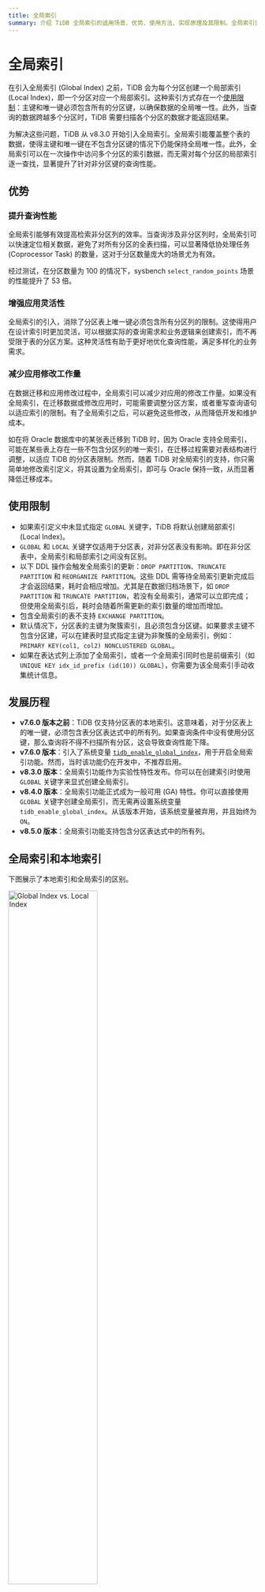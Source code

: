 ```yaml
---
title: 全局索引
summary: 介绍 TiDB 全局索引的适用场景、优势、使用方法、实现原理及其限制。全局索引突破了分区表唯一键必须包含分区列的限制，显著提升跨分区查询性能，简化数据迁移和应用开发。详细对比了全局索引与本地索引的适用场景，说明了全局索引的创建、管理方式及其对分区操作的影响，并通过性能测试数据展示了其在高并发和大规模分区场景下的性能优势。同时，介绍了全局索引的底层编码方式及与聚簇索引的关系，帮助你更好地理解和应用全局索引以优化分区表的查询和维护效率。
---
```


# 全局索引

在引入全局索引 (Global Index) 之前，TiDB 会为每个分区创建一个局部索引 (Local Index)，即一个分区对应一个局部索引。这种索引方式存在一个[使用限制](/partitioned-table.md#分区键主键和唯一键)：主键和唯一键必须包含所有的分区键，以确保数据的全局唯一性。此外，当查询的数据跨越多个分区时，TiDB 需要扫描各个分区的数据才能返回结果。

为解决这些问题，TiDB 从 v8.3.0 开始引入全局索引。全局索引能覆盖整个表的数据，使得主键和唯一键在不包含分区键的情况下仍能保持全局唯一性。此外，全局索引可以在一次操作中访问多个分区的索引数据，而无需对每个分区的局部索引逐一查找，显著提升了针对非分区键的查询性能。<!--从 v9.0.0 开始，非唯一索引也可以创建为全局索引。-->

## 优势

### 提升查询性能

全局索引能够有效提高检索非分区列的效率。当查询涉及非分区列时，全局索引可以快速定位相关数据，避免了对所有分区的全表扫描，可以显著降低协处理任务 (Coprocessor Task) 的数量，这对于分区数量庞大的场景尤为有效。

经过测试，在分区数量为 100 的情况下，sysbench `select_random_points` 场景的性能提升了 53 倍。

### 增强应用灵活性

全局索引的引入，消除了分区表上唯一键必须包含所有分区列的限制。这使得用户在设计索引时更加灵活，可以根据实际的查询需求和业务逻辑来创建索引，而不再受限于表的分区方案。这种灵活性有助于更好地优化查询性能，满足多样化的业务需求。

### 减少应用修改工作量

在数据迁移和应用修改过程中，全局索引可以减少对应用的修改工作量。如果没有全局索引，在迁移数据或修改应用时，可能需要调整分区方案，或者重写查询语句以适应索引的限制。有了全局索引之后，可以避免这些修改，从而降低开发和维护成本。

如在将 Oracle 数据库中的某张表迁移到 TiDB 时，因为 Oracle 支持全局索引，可能在某些表上存在一些不包含分区列的唯一索引，在迁移过程需要对表结构进行调整，以适应 TiDB 的分区表限制。然而，随着 TiDB 对全局索引的支持，你只需简单地修改索引定义，将其设置为全局索引，即可与 Oracle 保持一致，从而显著降低迁移成本。

## 使用限制

- 如果索引定义中未显式指定 `GLOBAL` 关键字，TiDB 将默认创建局部索引 (Local Index)。
- `GLOBAL` 和 `LOCAL` 关键字仅适用于分区表，对非分区表没有影响。即在非分区表中，全局索引和局部索引之间没有区别。
- 以下 DDL 操作会触发全局索引的更新：`DROP PARTITION`、`TRUNCATE PARTITION` 和 `REORGANIZE PARTITION`。这些 DDL 需等待全局索引更新完成后才会返回结果，耗时会相应增加。尤其是在数据归档场景下，如 `DROP PARTITION` 和 `TRUNCATE PARTITION`，若没有全局索引，通常可以立即完成；但使用全局索引后，耗时会随着所需更新的索引数量的增加而增加。
- 包含全局索引的表不支持 `EXCHANGE PARTITION`。
- 默认情况下，分区表的主键为聚簇索引，且必须包含分区键。如果要求主键不包含分区建，可以在建表时显式指定主键为非聚簇的全局索引，例如：`PRIMARY KEY(col1, col2) NONCLUSTERED GLOBAL`。
- 如果在表达式列上添加了全局索引，或者一个全局索引同时也是前缀索引（如 `UNIQUE KEY idx_id_prefix (id(10)) GLOBAL`），你需要为该全局索引手动收集统计信息。

## 发展历程

- **v7.6.0 版本之前**：TiDB 仅支持分区表的本地索引。这意味着，对于分区表上的唯一键，必须包含表分区表达式中的所有列。如果查询条件中没有使用分区键，那么查询将不得不扫描所有分区，这会导致查询性能下降。
- **v7.6.0 版本**：引入了系统变量 [`tidb_enable_global_index`](/system-variables.md#tidb_enable_global_index-从-v760-版本开始引入)，用于开启全局索引功能。然而，当时该功能仍在开发中，不推荐启用。
- **v8.3.0 版本**：全局索引功能作为实验性特性发布。你可以在创建索引时使用 `GLOBAL` 关键字来显式创建全局索引。
- **v8.4.0 版本**：全局索引功能正式成为一般可用 (GA) 特性。你可以直接使用 `GLOBAL` 关键字创建全局索引，而无需再设置系统变量 `tidb_enable_global_index`。从该版本开始，该系统变量被弃用，并且始终为 `ON`。
- **v8.5.0 版本**：全局索引功能支持包含分区表达式中的所有列。<!-- - **v9.0.0 版本**：全局索引功能支持非唯一索引的情况。在分区表中，除聚簇索引外都可以被创建为全局索引。-->

## 全局索引和本地索引

下图展示了本地索引和全局索引的区别。

<img src="https://github.com/hfxsd/docs-cn/blob/global-index-best-practices/media/global-index-vs-local-index.png" alt="Global Index vs. Local Index" width="60%" height="60%"/>

**全局索引的适用场景**：

- **数据归档不频繁**：例如，医疗行业的部分业务数据需要保存 30 年，通常按月分区，然后一次性创建 360 个分区，且很少进行 `DROP` 或 `TRUNCATE` 操作。在这种情况下，使用全局索引更为合适，能够提供跨分区的一致性和查询性能。
- **查询需要跨分区的数据**：当查询需要访问多个分区的数据时，全局索引可以避免跨分区扫描，提高查询效率。

**本地索引的适用场景**：

- **数据归档需求**：如果数据归档操作很频繁，且主要查询集中在单个分区内，本地索引可以提供更好的性能。
- **需要使用分区交换功能**：在银行等行业，可能会将处理后的数据先写入普通表，确认无误后再交换到分区表，以减少对分区表性能的影响。此时，本地索引更为适用，因为在使用了全局索引之后，分区表将不再支持分区交换功能。

## 全局索引和聚簇索引

由于聚簇索引和全局索引的原理限制，一个索引不能同时作为聚簇索引和全局索引。然而，这两种索引在不同查询场景中能提供不同的性能优化。在遇到需要同时兼顾两者的需求时，你可以将分区列添加到聚簇索引中，同时创建一个不包含分区列的全局索引。

假设有如下表结构：

```sql
CREATE TABLE `t` (
  `id` int DEFAULT NULL,
  `ts` timestamp NULL DEFAULT NULL,
  `data` varchar(100) DEFAULT NULL
) ENGINE=InnoDB DEFAULT CHARSET=utf8mb4 COLLATE=utf8mb4_bin
PARTITION BY RANGE (UNIX_TIMESTAMP(`ts`))
(PARTITION `p0` VALUES LESS THAN (1735660800)
 PARTITION `p1` VALUES LESS THAN (1738339200)
 ...)
```

在上面的 `t` 表中，`id` 列的值是唯一的。为了优化点查和范围查询的性能，可以选择在建表语句中定义一个聚簇索引 `PRIMARY KEY(id, ts)` 和一个不包含分区列的全局索引 `UNIQUE KEY id(id)`。这样在进行基于 `id` 的点查询时，会采用全局索引 `id`，选择 `PointGet` 的执行计划；而在进行范围查询时，聚簇索引则会被选中，因为聚簇索引相比全局索引少了一次回表操作，从而提升查询效率。

修改后的表结构如下所示：

```sql
CREATE TABLE `t` (
  `id` int NOT NULL,
  `ts` timestamp NOT NULL,
  `data` varchar(100) DEFAULT NULL,
  PRIMARY KEY (`id`, `ts`) /*T![clustered_index] CLUSTERED */,
  UNIQUE KEY `id` (`id`) /*T![global_index] GLOBAL */
) ENGINE=InnoDB DEFAULT CHARSET=utf8mb4 COLLATE=utf8mb4_bin
PARTITION BY RANGE (UNIX_TIMESTAMP(`ts`))
(PARTITION `p0` VALUES LESS THAN (1735660800),
 PARTITION `p1` VALUES LESS THAN (1738339200)
 ...)
```

这种方式既能优化基于 `id` 的点查询，又能提升范围查询的性能，同时确保表的分区列在基于时间戳的查询中能得到有效的利用。

## 使用方法

如果你需要创建全局索引，可以通过在索引定义中添加 `GLOBAL` 关键字来实现。

> **注意：**
>
> 全局索引对分区管理有影响，执行 `DROP`、`TRUNCATE` 和 `REORGANIZE PARTITION` 操作也会触发表级别全局索引的更新，这意味着这些 DDL 操作只有在对应表的全局索引完全更新后才会返回结果。

```sql
CREATE TABLE t1 (
    col1 INT NOT NULL,
    col2 DATE NOT NULL,
    col3 INT NOT NULL,
    col4 INT NOT NULL,
    UNIQUE KEY uidx12(col1, col2) GLOBAL,
    UNIQUE KEY uidx3(col3),
    KEY idx1(col1) GLOBAL
)
PARTITION BY HASH(col3)
PARTITIONS 4;
```

在上面示例中，唯一索引 `uidx12` 和非唯一索引 `idx1` 将成为全局索引，但 `uidx3` 仍是常规的唯一索引。

请注意，**聚簇索引**不能成为全局索引，如下例所示：

```sql
CREATE TABLE t2 (
    col1 INT NOT NULL,
    col2 DATE NOT NULL,
    PRIMARY KEY (col2) CLUSTERED GLOBAL
) PARTITION BY HASH(col1) PARTITIONS 5;
```

```
ERROR 1503 (HY000): A CLUSTERED INDEX must include all columns in the table's partitioning function
```

聚簇索引不能成为全局索引，是因为如果聚簇索引是全局索引，则表将不再分区。这是因为聚簇索引的键是分区级别的行数据的键，但全局索引是表级别的，这就造成了冲突。如果需要将主键设置为全局索引，则需要显式设置该主键为非聚簇索引，如 `PRIMARY KEY(col1, col2) NONCLUSTERED GLOBAL`。

你可以通过 [`SHOW CREATE TABLE`](/sql-statements/sql-statement-show-create-table.md) 输出中的 `GLOBAL` 索引选项来识别全局索引。

```sql
SHOW CREATE TABLE t1\G
```

```
       Table: t1
Create Table: CREATE TABLE `t1` (
  `col1` int NOT NULL,
  `col2` date NOT NULL,
  `col3` int NOT NULL,
  `col4` int NOT NULL,
  UNIQUE KEY `uidx12` (`col1`,`col2`) /*T![global_index] GLOBAL */,
  UNIQUE KEY `uidx3` (`col3`),
  KEY `idx1` (`col1`) /*T![global_index] GLOBAL */
) ENGINE=InnoDB DEFAULT CHARSET=utf8mb4 COLLATE=utf8mb4_bin
PARTITION BY HASH (`col3`) PARTITIONS 4
1 row in set (0.00 sec)
```

或查询 [`INFORMATION_SCHEMA.TIDB_INDEXES`](/information-schema/information-schema-tidb-indexes.md) 表并查看输出中的 `IS_GLOBAL` 列来识别全局索引。

```sql
SELECT * FROM information_schema.tidb_indexes WHERE table_name='t1';
```

```
+--------------+------------+------------+----------+--------------+-------------+----------+---------------+------------+----------+------------+-----------+-----------+
| TABLE_SCHEMA | TABLE_NAME | NON_UNIQUE | KEY_NAME | SEQ_IN_INDEX | COLUMN_NAME | SUB_PART | INDEX_COMMENT | Expression | INDEX_ID | IS_VISIBLE | CLUSTERED | IS_GLOBAL |
+--------------+------------+------------+----------+--------------+-------------+----------+---------------+------------+----------+------------+-----------+-----------+
| test         | t1         |          0 | uidx12   |            1 | col1        |     NULL |               | NULL       |        1 | YES        | NO        |         1 |
| test         | t1         |          0 | uidx12   |            2 | col2        |     NULL |               | NULL       |        1 | YES        | NO        |         1 |
| test         | t1         |          0 | uidx3    |            1 | col3        |     NULL |               | NULL       |        2 | YES        | NO        |         0 |
| test         | t1         |          1 | idx1     |            1 | col1        |     NULL |               | NULL       |        3 | YES        | NO        |         1 |
+--------------+------------+------------+----------+--------------+-------------+----------+---------------+------------+----------+------------+-----------+-----------+
3 rows in set (0.00 sec)
```

在对普通表进行分区或者对分区表进行重新分区时，可以根据需要将索引更新为全局索引或局部索引。

例如，下面的 SQL 语句会基于 `col1` 列对表 `t1` 进行重新分区，并将该表中的全局索引 `uidx12` 和 `idx1` 更新为局部索引，将局部索引 `uidx3` 更新为全局索引。`uidx3` 是基于 `col3` 列的唯一索引，为了保证 `col3` 在所有分区中的唯一性，`uidx3` 必须为全局索引；`uidx12` 和 `idx1` 是基于 `col1` 列的索引，因此可以是全局索引或局部索引。

```sql
ALTER TABLE t1 PARTITION BY HASH (col1) PARTITIONS 3 UPDATE INDEXES (uidx12 LOCAL, uidx3 GLOBAL, idx1 LOCAL);
```

## 工作原理

### 基本思想

在 TiDB 的分区表中，本地索引的键值前缀是分区表的 ID，而全局索引的前缀是表的 ID。这样的改进能够确保全局索引的数据在 TiKV 上分布是连续的，降低了查询索引时 RPC 的数量。

```sql
CREATE TABLE `sbtest` (
  `id` int(11) NOT NULL,
  `k` int(11) NOT NULL DEFAULT '0',
  `c` char(120) NOT NULL DEFAULT '',
  KEY idx(k),
  KEY global_idx(k) GLOBAL
) partition by hash(id) partitions 5;
```

以上面的表结构为例，`idx` 为普通索引，`global_idx` 为全局索引。索引 `idx` 的数据会分布在 5 个不同的 Range 中，如 `PartitionID1_i_xxx`、`PartitionID2_i_xxx` 等，而索引 `global_idx` 的数据则会集中在一个 Range (`TableID_i_xxx`) 内。

当进行与 `k` 相关的查询时，如 `SELECT * FROM sbtest WHERE k > 1`，通过索引 `idx` 会构造 5 个不同的 Range，而通过全局索引 `global_idx` 则只会构造 1 个 Range，每个 Range 在 TiDB 中对应一个或多个 RPC 请求，这样使用全局索引可以降低数倍的 RPC 请求数，从而提升查询索引的性能。

下图直观地展示了在使用 `idx` 和 `global_idx` 两个不同索引执行 `SELECT * FROM sbtest WHERE k > 1` 查询语句在 RPC 请求和数据流转过程中的差异。

![Mechanism of Global Indexes](/media/global-index-mechanism.png)

### 编码方式

在 TiDB 中，索引项被编码为键值对。对于分区表，每个分区在 TiKV 层被视为一个独立的物理表，拥有自己的 `partitionID`。因此，分区表的索引项也被编码为：

```
唯一键
Key:
- PartitionID_indexID_ColumnValues

Value:
- IntHandle
 - TailLen_IntHandle

- CommonHandle
 - TailLen_IndexVersion_CommonHandle

非唯一键
Key:
- PartitionID_indexID_ColumnValues_Handle

Value:
- IntHandle
 - TailLen_Padding

- CommonHandle
 - TailLen_IndexVersion
```

在全局索引中，索引项的编码方式有所不同。为了使全局索引的键布局与当前索引键编码保持兼容，新的索引编码布局为：

```
唯一键
Key:
- TableID_indexID_ColumnValues

Value:
- IntHandle
 - TailLen_PartitionID_IntHandle

- CommonHandle
 - TailLen_IndexVersion_CommonHandle_PartitionID

非唯一键
Key:
- TableID_indexID_ColumnValues_Handle

Value:
- IntHandle
 - TailLen_PartitionID

- CommonHandle
 - TailLen_IndexVersion_PartitionID
```

这种编码方式使得全局索引的键以 `TableID` 开头，而 `PartitionID` 被放置在 Value 中。这样设计的优点是，它与现有的索引键编码方式兼容，但同时也带来了一些挑战，例如，在执行 `DROP PARTITION`、`TRUNCATE PARTITION` 等 DDL 操作时，由于索引项不连续，需要进行额外的处理。

## 性能测试数据

以下测试基于 sysbench 的 `select_random_points` 场景，主要用于对比不同分区策略与索引方式下的查询性能。测试表结构和配置如下：

示例表结构如下：

```sql
CREATE TABLE `sbtest` (
  `id` int(11) NOT NULL,
  `k` int(11) NOT NULL DEFAULT '0',
  `c` char(120) NOT NULL DEFAULT '',
  `pad` char(60) NOT NULL DEFAULT '',
  PRIMARY KEY (`id`) /*T![clustered_index] CLUSTERED */,
  KEY `k_1` (`k`)
  /* Key `k_1` (`k`, `c`) GLOBAL */
) ENGINE=InnoDB DEFAULT CHARSET=utf8mb4 COLLATE=utf8mb4_bin
/* Partition by hash(`id`) partitions 100 */
/* Partition by range(`id`) xxxx */
```

负载 SQL 如下：

```sql
SELECT id, k, c, pad
FROM sbtest1
WHERE k IN (xx, xx, xx)
```

Range Partition (100 partitions)

| Table type                                                            | Concurrency 1 | Concurrency 32 | Concurrency 64 | Average RU |
| --------------------------------------------------------------------- | ------------- | -------------- | -------------- | ---------- |
| Clustered non-partitioned table                                       | 225           | 19,999         | 30,293         | 7.92       |
| Clustered table range partitioned by PK                               | 68            | 480            | 511            | 114.87     |
| Clustered table range partitioned by PK, with Global Index on `k`,`c` | 207           | 17,798         | 27,707         | 11.73      |

Hash Partition (100 partitions)

| Table type                                                           | Concurrency 1 | Concurrency 32 | Concurrency 64 | Average RU |
| -------------------------------------------------------------------- | ------------- | -------------- | -------------- | ---------- |
| Clustered non-partitioned table                                      | 166           | 20,361         | 28,922         | 7.86       |
| Clustered table hash partitioned by PK                               | 60            | 244            | 283            | 119.73     |
| Clustered table hash partitioned by PK, with Global Index on `k`,`c` | 156           | 18,233         | 15,581         | 10.77      |

通过上述测试可以看出，在高并发环境下，全局索引能够显著提升分区表查询性能，提升幅度可达 50 倍。同时，全局索引还能够显著降低资源（RU）消耗。随着分区数量的增加，这种性能提升的效果将愈加明显。
